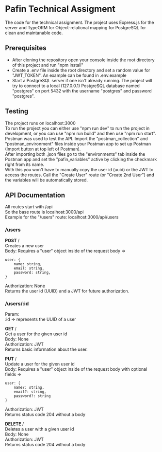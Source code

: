# Pafin Technical Assigment
The code for the technical assignment. The project uses Express.js for the server and TypeORM for Object-relational mapping for PostgreSQL for clean and maintanable code.  

## Prerequisites
- After cloning the repository open your console inside the root directory of this project and run "npm install"  
- Create a .env file inside the root directory and set a random value for "JWT_TOKEN". An example can be found in .env.example  
- Start a PostgreSQL server if one isn't already running. The project will try to connect to a local (127.0.0.1) PostgreSQL database named "postgres" on port 5432 with the username "postgres" and password "postgres".  

## Testing
The project runs on localhost:3000  
To run the project you can either use "npm run dev" to run the project in development, or you can use "npm run build" and then use "npm run start".  
Postman was used to test the API. Import the "postman_collection" and "postman_environment" files inside your Postman app to set up Postman (Import button at top left of Postman).  
After importing both .json files go to the "environments" tab inside the Postman app and set the "pafin_variables" active by clicking the checkmark right from its name.  
With this you won't have to manually copy the user id (uuid) or the JWT to access the routes. Call the "Create User" route (or "Create 2nd User") and the variables will be automatically stored.

## API Documentation
All routes start with /api  
So the base route is localhost:3000/api  
Example for the "/users" route: localhost:3000/api/users

### /users
**POST** /  
Creates a new user  
Body: Requires a "user" object inside of the request body =>  
```
user: {
    name: string,
    email: string,
    password: string,
}
```  
Authorization: None  
Returns the user id (UUID) and a JWT for future authorization.  

### /users/:id
Param:  
:id => represents the UUID of a user  

**GET** /  
Get a user for the given user id  
Body: None  
Authorization: JWT  
Returns basic information about the user.  

**PUT** /  
Update a user for the given user id  
Body: Requires a "user" object inside of the request body with optional fields =>  
```
user: {
    name?: string,
    email?: string,
    password?: string
}
```  
Authorization: JWT  
Returns status code 204 without a body

**DELETE** /  
Deletes a user with a given user id  
Body: None  
Authorization: JWT  
Returns status code 204 without a body